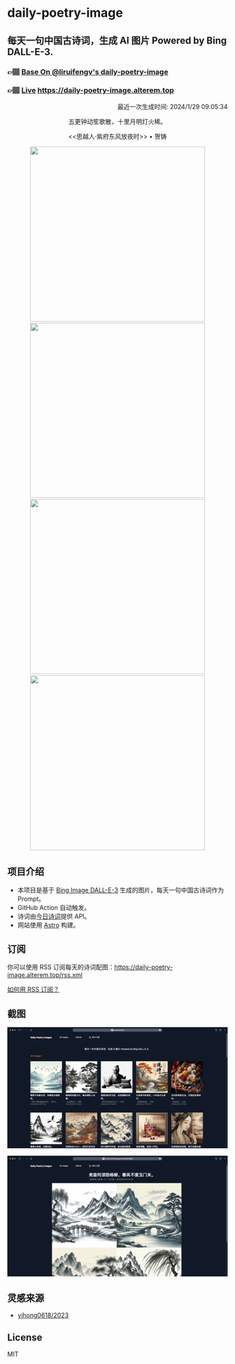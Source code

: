 
# daily-poetry-image

## 每天一句中国古诗词，生成 AI 图片 Powered by Bing DALL-E-3.

### 👉🏽 [Base On @liruifengv's daily-poetry-image](https://github.com/liruifengv/daily-poetry-image)

### 👉🏽 [Live](https://daily-poetry-image.alterem.top/) https://daily-poetry-image.alterem.top

<p align="right">
  最近一次生成时间: 2024/1/29 09:05:34
</p>
<p align="center">
五更钟动笙歌散，十里月明灯火稀。
</p>
<p align="center">
<<思越人·紫府东风放夜时>> • 贺铸
</p>
<p align="center">
<img src="https://tse2.mm.bing.net/th/id/OIG.ECi0L2noBH2S9DTn3W6x" height="400" width="400" />
<img src="https://tse3.mm.bing.net/th/id/OIG.PfUWc1lFCdK0hRChh6Lf" height="400" width="400" />
<img src="https://tse3.mm.bing.net/th/id/OIG.zOyn.Q8Y.kkR7mrS8Dwo" height="400" width="400" />
<img src="https://tse3.mm.bing.net/th/id/OIG.SlIUCntMOhq7emoxxFnP" height="400" width="400" />
</p>

## 项目介绍

-   本项目是基于 [Bing Image DALL-E-3](https://www.bing.com/images/create) 生成的图片，每天一句中国古诗词作为 Prompt。
-   GitHub Action 自动触发。
-   诗词由[今日诗词](https://www.jinrishici.com/)提供 API。
-   网站使用 [Astro](https://astro.build) 构建。

## 订阅

你可以使用 RSS 订阅每天的诗词配图：https://daily-poetry-image.alterem.top/rss.xml

[如何用 RSS 订阅？](https://zhuanlan.zhihu.com/p/55026716)

## 截图

![图片列表](./screenshots/Snipaste_2023-12-28_21-00-26.png)

![图片详情](./screenshots/Snipaste_2023-12-28_21-00-53.png)

## 灵感来源

-   [yihong0618/2023](https://github.com/yihong0618/2023)

## License

MIT

